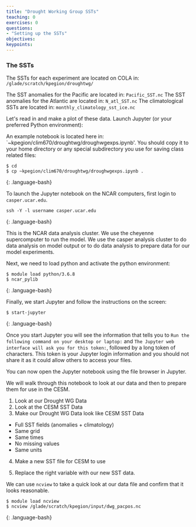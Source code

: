 ```yaml
---
title: "Drought Working Group SSTs"
teaching: 0
exercises: 0 
questions:
- "Setting up the SSTs"
objectives:
keypoints:
---
```


### The SSTs

The SSTs for each experiment are located on COLA in:
`/glade/scratch/kpegion/droughtwg/`

The SST anomalies for the Pacific are located in: `Pacific_SST.nc`
The SST anomalies for the Atlantic are located in: `N_atl_SST.nc`
The climatological SSTs are located in: `monthly_climatology_sst_ice.nc`

Let's read in and make a plot of these data.  Launch Jupyter (or your preferred Python environment):

An example notebook is located here in: `~kpegion/clim670/droughtwg/droughwgexps.ipynb'. You should copy it to your home directory or any special subdirectory you use for saving class related files:
~~~
$ cd
$ cp ~kpegion/clim670/droughtwg/droughwgexps.ipynb .
~~~
{: .language-bash}

To launch the Jupyter notebook on the NCAR computers, first login to `casper.ucar.edu`.
~~~
ssh -Y -l username casper.ucar.edu
~~~
{: .language-bash}

This is the NCAR data analysis cluster.  We use the cheyenne supercomputer to run the model.  We use the casper analysis cluster to do data analysis on model output or to do data analysis to prepare data for our model experiments.  

Next, we need to load python and activate the python environment:

~~~
$ module load python/3.6.8
$ ncar_pylib
~~~
{: .language-bash}

Finally, we start Jupyter and follow the instructions on the screen:
~~~
$ start-jupyter
~~~
{: .language-bash}

Once you start Jupyter you will see the information that tells you to `Run the following command on your desktop or laptop:`
and `The Jupyter web interface will ask you for this token:`, followed by a long token of characters.  This token is your Jupyter login information and you should not share it as it could allow others to access your files.

You can now open the Jupyter notebook using the file browser in Jupyter.

We will walk through this notebook to look at our data and then to prepare them for use in the CESM.

1. Look at our Drought WG Data
2. Look at the CESM SST Data
3. Make our Drought WG Data look like CESM SST Data
* Full SST fields (anomalies + climatology)
* Same grid
* Same times
* No missing values
* Same units
4. Make a new SST file for CESM to use


3. Replace the right variable with our new SST data.

We can use `ncview` to take a quick look at our data file and confirm that it looks reasonable.

~~~
$ module load ncview
$ ncview /glade/scratch/kpegion/input/dwg_pacpos.nc
~~~
{: .language-bash}






